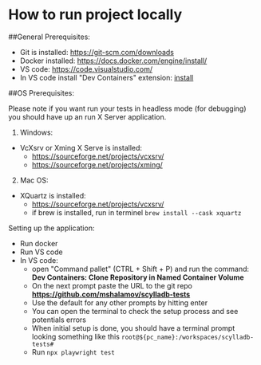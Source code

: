 # How to run project locally

##General Prerequisites:

- Git is installed: <a href="https://git-scm.com/downloads" target="_blank">https://git-scm.com/downloads</a>
- Docker installed: <a href="https://docs.docker.com/engine/install/" target="_blank">https://docs.docker.com/engine/install/</a>
- VS code: <a href="https://code.visualstudio.com/" target="_blank">https://code.visualstudio.com/</a>
- In VS code install "Dev Containers" extension: <a href="vscode:extension/ms-vscode-remote.remote-containers" target="_blank">install</a>

##OS Prerequisites:

Please note if you want run your tests in headless mode (for debugging) you should have up an run X Server application.

1. Windows:

- VcXsrv or Xming X Serve is installed:
  - <a href="https://sourceforge.net/projects/vcxsrv/" target="_blank">https://sourceforge.net/projects/vcxsrv/</a>
  - <a href="https://sourceforge.net/projects/xming/" target="_blank">https://sourceforge.net/projects/xming/</a>

2. Mac OS:

- XQuartz is installed:
  - <a href="https://sourceforge.net/projects/vcxsrv/" target="_blank">https://sourceforge.net/projects/vcxsrv/</a>
  - if brew is installed, run in terminel `brew install --cask xquartz`

Setting up the application:

- Run docker
- Run VS code
- In VS code:
  - open "Command pallet" (CTRL + Shift + P) and run the command:  
    **Dev Containers: Clone Repository in Named Container Volume**
  - On the next prompt paste the URL to the git repo  
    **https://github.com/mshalamov/scylladb-tests**
  - Use the default for any other prompts by hitting enter
  - You can open the terminal to check the setup process and see potentials errors
  - When initial setup is done, you should have a terminal prompt looking something like this `root@${pc_name}:/workspaces/scylladb-tests#`
  - Run `npx playwright test`
